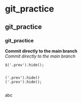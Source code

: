 # git_practice  
## git_practice  
### git_practice
__Commit directly to the main branch__  
_Commit directly to the main branch_

`$('.prev').hide();`  

```

('.prev').hide()
('.prev').hide();


```
abc

